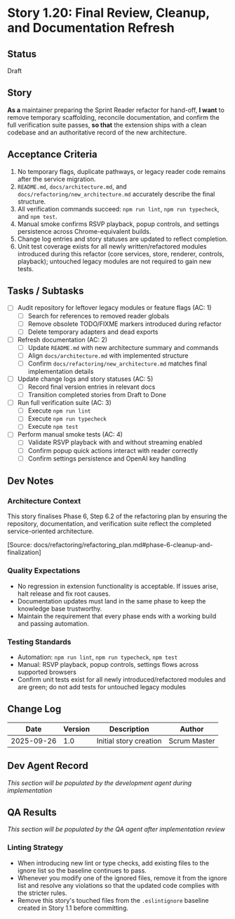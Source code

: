 # Story 1.20: Final Review, Cleanup, and Documentation Refresh

## Status
Draft

## Story
**As a** maintainer preparing the Sprint Reader refactor for hand-off,
**I want** to remove temporary scaffolding, reconcile documentation, and confirm the full verification suite passes,
**so that** the extension ships with a clean codebase and an authoritative record of the new architecture.

## Acceptance Criteria
1. No temporary flags, duplicate pathways, or legacy reader code remains after the service migration.
2. `README.md`, `docs/architecture.md`, and `docs/refactoring/new_architecture.md` accurately describe the final structure.
3. All verification commands succeed: `npm run lint`, `npm run typecheck`, and `npm test`.
4. Manual smoke confirms RSVP playback, popup controls, and settings persistence across Chrome-equivalent builds.
5. Change log entries and story statuses are updated to reflect completion.
6. Unit test coverage exists for all newly written/refactored modules introduced during this refactor (core services, store, renderer, controls, playback); untouched legacy modules are not required to gain new tests.

## Tasks / Subtasks
- [ ] Audit repository for leftover legacy modules or feature flags (AC: 1)
  - [ ] Search for references to removed reader globals
  - [ ] Remove obsolete TODO/FIXME markers introduced during refactor
  - [ ] Delete temporary adapters and dead exports
- [ ] Refresh documentation (AC: 2)
  - [ ] Update `README.md` with new architecture summary and commands
  - [ ] Align `docs/architecture.md` with implemented structure
  - [ ] Confirm `docs/refactoring/new_architecture.md` matches final implementation details
- [ ] Update change logs and story statuses (AC: 5)
  - [ ] Record final version entries in relevant docs
  - [ ] Transition completed stories from Draft to Done
- [ ] Run full verification suite (AC: 3)
  - [ ] Execute `npm run lint`
  - [ ] Execute `npm run typecheck`
  - [ ] Execute `npm test`
- [ ] Perform manual smoke tests (AC: 4)
  - [ ] Validate RSVP playback with and without streaming enabled
  - [ ] Confirm popup quick actions interact with reader correctly
  - [ ] Confirm settings persistence and OpenAI key handling

## Dev Notes

### Architecture Context
This story finalises Phase 6, Step 6.2 of the refactoring plan by ensuring the repository, documentation, and verification suite reflect the completed service-oriented architecture.

[Source: docs/refactoring/refactoring_plan.md#phase-6-cleanup-and-finalization]

### Quality Expectations
- No regression in extension functionality is acceptable. If issues arise, halt release and fix root causes.
- Documentation updates must land in the same phase to keep the knowledge base trustworthy.
- Maintain the requirement that every phase ends with a working build and passing automation.

### Testing Standards
- Automation: `npm run lint`, `npm run typecheck`, `npm test`
- Manual: RSVP playback, popup controls, settings flows across supported browsers
 - Confirm unit tests exist for all newly introduced/refactored modules and are green; do not add tests for untouched legacy modules

## Change Log
| Date | Version | Description | Author |
|------|---------|-------------|--------|
| 2025-09-26 | 1.0 | Initial story creation | Scrum Master |

## Dev Agent Record
*This section will be populated by the development agent during implementation*

## QA Results
*This section will be populated by the QA agent after implementation review*

### Linting Strategy
- When introducing new lint or type checks, add existing files to the ignore list so the baseline continues to pass.
- Whenever you modify one of the ignored files, remove it from the ignore list and resolve any violations so that the updated code complies with the stricter rules.
- Remove this story's touched files from the `.eslintignore` baseline created in Story 1.1 before committing.
